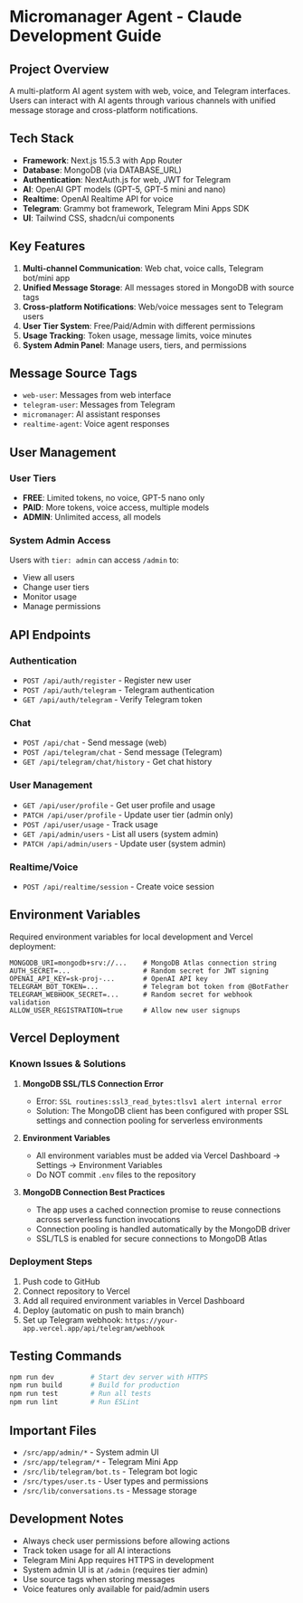 # Micromanager Agent - Claude Development Guide

## Project Overview

A multi-platform AI agent system with web, voice, and Telegram interfaces. Users can interact with AI agents through various channels with unified message storage and cross-platform notifications.

## Tech Stack

- **Framework**: Next.js 15.5.3 with App Router
- **Database**: MongoDB (via DATABASE_URL)
- **Authentication**: NextAuth.js for web, JWT for Telegram
- **AI**: OpenAI GPT models (GPT-5, GPT-5 mini and nano)
- **Realtime**: OpenAI Realtime API for voice
- **Telegram**: Grammy bot framework, Telegram Mini Apps SDK
- **UI**: Tailwind CSS, shadcn/ui components

## Key Features

1. **Multi-channel Communication**: Web chat, voice calls, Telegram bot/mini app
2. **Unified Message Storage**: All messages stored in MongoDB with source tags
3. **Cross-platform Notifications**: Web/voice messages sent to Telegram users
4. **User Tier System**: Free/Paid/Admin with different permissions
5. **Usage Tracking**: Token usage, message limits, voice minutes
6. **System Admin Panel**: Manage users, tiers, and permissions

## Message Source Tags

- `web-user`: Messages from web interface
- `telegram-user`: Messages from Telegram
- `micromanager`: AI assistant responses
- `realtime-agent`: Voice agent responses

## User Management

### User Tiers

- **FREE**: Limited tokens, no voice, GPT-5 nano only
- **PAID**: More tokens, voice access, multiple models
- **ADMIN**: Unlimited access, all models

### System Admin Access

Users with `tier: admin` can access `/admin` to:

- View all users
- Change user tiers
- Monitor usage
- Manage permissions

## API Endpoints

### Authentication

- `POST /api/auth/register` - Register new user
- `POST /api/auth/telegram` - Telegram authentication
- `GET /api/auth/telegram` - Verify Telegram token

### Chat

- `POST /api/chat` - Send message (web)
- `POST /api/telegram/chat` - Send message (Telegram)
- `GET /api/telegram/chat/history` - Get chat history

### User Management

- `GET /api/user/profile` - Get user profile and usage
- `PATCH /api/user/profile` - Update user tier (admin only)
- `POST /api/user/usage` - Track usage
- `GET /api/admin/users` - List all users (system admin)
- `PATCH /api/admin/users` - Update user (system admin)

### Realtime/Voice

- `POST /api/realtime/session` - Create voice session

## Environment Variables

Required environment variables for local development and Vercel deployment:

```
MONGODB_URI=mongodb+srv://...    # MongoDB Atlas connection string
AUTH_SECRET=...                  # Random secret for JWT signing
OPENAI_API_KEY=sk-proj-...       # OpenAI API key
TELEGRAM_BOT_TOKEN=...           # Telegram bot token from @BotFather
TELEGRAM_WEBHOOK_SECRET=...      # Random secret for webhook validation
ALLOW_USER_REGISTRATION=true     # Allow new user signups
```

## Vercel Deployment

### Known Issues & Solutions

1. **MongoDB SSL/TLS Connection Error**
   - Error: `SSL routines:ssl3_read_bytes:tlsv1 alert internal error`
   - Solution: The MongoDB client has been configured with proper SSL settings and connection pooling for serverless environments

2. **Environment Variables**
   - All environment variables must be added via Vercel Dashboard → Settings → Environment Variables
   - Do NOT commit `.env` files to the repository

3. **MongoDB Connection Best Practices**
   - The app uses a cached connection promise to reuse connections across serverless function invocations
   - Connection pooling is handled automatically by the MongoDB driver
   - SSL/TLS is enabled for secure connections to MongoDB Atlas

### Deployment Steps

1. Push code to GitHub
2. Connect repository to Vercel
3. Add all required environment variables in Vercel Dashboard
4. Deploy (automatic on push to main branch)
5. Set up Telegram webhook: `https://your-app.vercel.app/api/telegram/webhook`

## Testing Commands

```bash
npm run dev         # Start dev server with HTTPS
npm run build       # Build for production
npm run test        # Run all tests
npm run lint        # Run ESLint
```

## Important Files

- `/src/app/admin/*` - System admin UI
- `/src/app/telegram/*` - Telegram Mini App
- `/src/lib/telegram/bot.ts` - Telegram bot logic
- `/src/types/user.ts` - User types and permissions
- `/src/lib/conversations.ts` - Message storage

## Development Notes

- Always check user permissions before allowing actions
- Track token usage for all AI interactions
- Telegram Mini App requires HTTPS in development
- System admin UI is at `/admin` (requires tier admin)
- Use source tags when storing messages
- Voice features only available for paid/admin users
